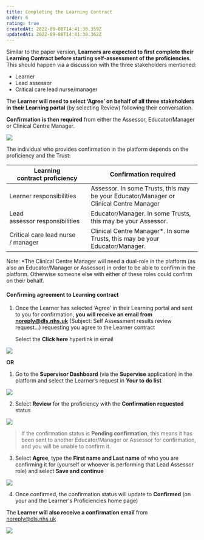 ```yaml
---
title: Completing the Learning Contract
order: 6
rating: true
createdAt: 2022-09-08T14:41:30.359Z
updatedAt: 2022-09-08T14:41:30.362Z
---
```

Similar to the paper version, **Learners are expected to first complete their Learning Contract before starting self-assessment of the proficiencies**. This should happen via a discussion with the three stakeholders mentioned:

* Learner
* Lead assessor
* Critical care lead nurse/manager 

The **Learner will need to select ‘Agree’ on behalf of all three stakeholders in their Learning portal** (by selecting Review) following their conversation.

**Confirmation is then required** from either the Assessor, Educator/Manager or Clinical Centre Manager.

![](/img/learning-contract_1.png)

The individual who provides confirmation in the platform depends on the proficiency and the Trust:

| Learning contract proficiency     | Confirmation required                                                                  |
| ----------------------------------- | --------------------------------------------------------------------------------------- |
| Learner responsibilities          | Assessor. In some Trusts, this may be your Educator/Manager or Clinical Centre Manager |
| Lead assessor responsibilities     | Educator/Manager. In some Trusts, this may be your Assessor.                           |
| Critical care lead nurse / manager | Clinical Centre Manager*. In some Trusts, this may be your Educator/Manager.           |

Note: *The Clinical Centre Manager will need a dual-role in the platform (as also an Educator/Manager or Assessor) in order to be able to confirm in the platform. Otherwise someone else with either of these roles could confirm on their behalf.

#### Confirming agreement to Learning contract

1. Once the Learner has selected ‘Agree’ in their Learning portal and sent to you for confirmation, **you will receive an email from noreply@dls.nhs.uk** (Subject: Self Assessment results review request...) requesting you agree to the Learner contract 

   Select the **Click here** hyperlink in email

![](/img/learning-contract_2.png)

**OR**

1. Go to the **Supervisor Dashboard** (via the **Supervise** application) in the platform and select the Learner’s request in **Your to do list** 

![](/img/learning-contract_3.png)

2. Select **Review** for the proficiency with the **Confirmation requested** status

![](/img/learning-contract_4.png)

> If the confirmation status is **Pending confirmation**, this means it has been sent to another Educator/Manager or Assessor for confirmation, and you will be unable to confirm it.

3. Select **Agree**, type the **First name and Last name** of who you are confirming it for (yourself or whoever is performing that Lead Assessor role) and select **Save and continue**

![](/img/learning-contract_5.png)

4. Once confirmed, the confirmation status will update to **Confirmed** (on your and the Learner's Proficiencies home page) 

The **Learner will also receive a confirmation email** from noreply@dls.nhs.uk

![](/img/learning-contract_6.png)
